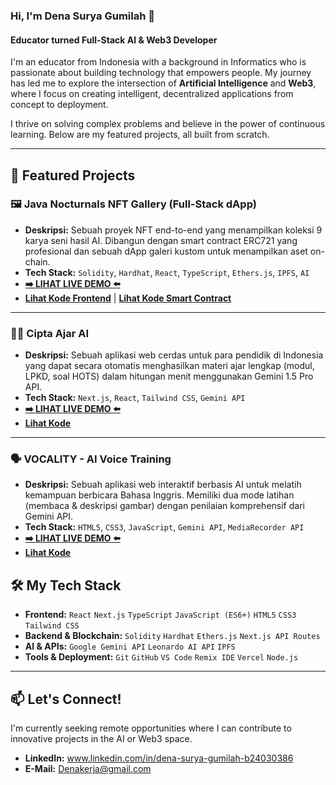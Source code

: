 ### Hi, I'm Dena Surya Gumilah 👋

#### Educator turned Full-Stack AI & Web3 Developer

I'm an educator from Indonesia with a background in Informatics who is passionate about building technology that empowers people. My journey has led me to explore the intersection of **Artificial Intelligence** and **Web3**, where I focus on creating intelligent, decentralized applications from concept to deployment.

I thrive on solving complex problems and believe in the power of continuous learning. Below are my featured projects, all built from scratch.

---

## 🚀 Featured Projects

### 🖼️ Java Nocturnals NFT Gallery (Full-Stack dApp)
- **Deskripsi:** Sebuah proyek NFT end-to-end yang menampilkan koleksi 9 karya seni hasil AI. Dibangun dengan smart contract ERC721 yang profesional dan sebuah dApp galeri kustom untuk menampilkan aset on-chain.
- **Tech Stack:** `Solidity`, `Hardhat`, `React`, `TypeScript`, `Ethers.js`, `IPFS`, `AI`
- **[➡️ LIHAT LIVE DEMO ⬅️](java-nocturnals-gallery.vercel.app)**
- **[Lihat Kode Frontend](https://github.com/denasurya/java-nocturnals-gallery)** | **[Lihat Kode Smart Contract](https://github.com/denasurya/java-nocturnals-contract)**

---

### 🧑‍🏫 Cipta Ajar AI
- **Deskripsi:** Sebuah aplikasi web cerdas untuk para pendidik di Indonesia yang dapat secara otomatis menghasilkan materi ajar lengkap (modul, LPKD, soal HOTS) dalam hitungan menit menggunakan Gemini 1.5 Pro API.
- **Tech Stack:** `Next.js`, `React`, `Tailwind CSS`, `Gemini API`
- **[➡️ LIHAT LIVE DEMO ⬅️](ciptaajar-denasurya.vercel.app)**
- **[Lihat Kode](https://github.com/denasurya/Cita-Ajar-demo-01)**

---

### 🗣️ VOCALITY - AI Voice Training
- **Deskripsi:** Sebuah aplikasi web interaktif berbasis AI untuk melatih kemampuan berbicara Bahasa Inggris. Memiliki dua mode latihan (membaca & deskripsi gambar) dengan penilaian komprehensif dari Gemini API.
- **Tech Stack:** `HTML5`, `CSS3`, `JavaScript`, `Gemini API`, `MediaRecorder API`
- **[➡️ LIHAT LIVE DEMO ⬅️]([MASUKKAN_LINK_VERCEL_VOCALITY_DI_SINI])**
- **[Lihat Kode](https://github.com/denasurya/vocality-ai-voice-training)**

## 🛠️ My Tech Stack

-   **Frontend:** `React` `Next.js` `TypeScript` `JavaScript (ES6+)` `HTML5` `CSS3` `Tailwind CSS`
-   **Backend & Blockchain:** `Solidity` `Hardhat` `Ethers.js` `Next.js API Routes`
-   **AI & APIs:** `Google Gemini API` `Leonardo AI API` `IPFS`
-   **Tools & Deployment:** `Git` `GitHub` `VS Code` `Remix IDE` `Vercel` `Node.js`

---

## 📫 Let's Connect!

I'm currently seeking remote opportunities where I can contribute to innovative projects in the AI or Web3 space.

-   **LinkedIn:** www.linkedin.com/in/dena-surya-gumilah-b24030386
-   **E-Mail:** Denakerja@gmail.com

